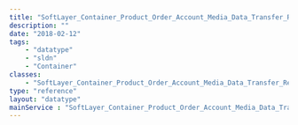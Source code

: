 ```yaml
---
title: "SoftLayer_Container_Product_Order_Account_Media_Data_Transfer_Request"
description: ""
date: "2018-02-12"
tags:
    - "datatype"
    - "sldn"
    - "Container"
classes:
    - "SoftLayer_Container_Product_Order_Account_Media_Data_Transfer_Request"
type: "reference"
layout: "datatype"
mainService : "SoftLayer_Container_Product_Order_Account_Media_Data_Transfer_Request"
---
```

